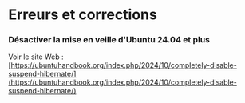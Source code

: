 # Erreurs et corrections  

### Désactiver la mise en veille d'Ubuntu 24.04 et plus  

Voir le site Web : [https://ubuntuhandbook.org/index.php/2024/10/completely-disable-suspend-hibernate/](https://ubuntuhandbook.org/index.php/2024/10/completely-disable-suspend-hibernate/)  

